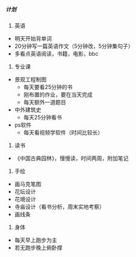 ##### 计划
1. 英语
  - 明天开始背单词
  - 20分钟写一篇英语作文（5分钟改，5分钟集句子）
  - 多看点英语阅读，书籍，电影，bbc
1. 专业课
  - 景观工程制图
    - 每天要看25分钟的书
    - 刚布置的作业，要在当天完成
    - 每天额外一道题目
  - 中外建筑史
    - 每天25分钟看书
  - ps软件
    - 每天看视频学软件（时间比较长）
1. 读书
  - 《中国古典园林》，慢慢读，时间两周，附加笔记
1. 手绘
  - 画马克笔图
  - 花坛设计
  - 花境设计
  - 寺庙设计（看书分析，周末实地考察）
  - 画线条
1. 身体
  - 每天早上跑步为主
  - 若无跑步晚上俯卧撑
